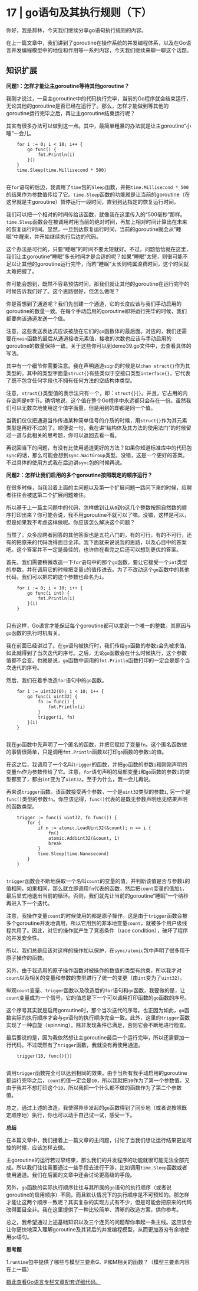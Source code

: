 # 17 | go语句及其执行规则（下）
你好，我是郝林，今天我们继续分享go语句执行规则的内容。

在上一篇文章中，我们讲到了goroutine在操作系统的并发编程体系，以及在Go语言并发编程模型中的地位和作用等一系列内容，今天我们继续来聊一聊这个话题。

## 知识扩展

**问题1：怎样才能让主goroutine等待其他goroutine？**

我刚才说过，一旦主goroutine中的代码执行完毕，当前的Go程序就会结束运行，无论其他的goroutine是否已经在运行了。那么，怎样才能做到等其他的goroutine运行完毕之后，再让主goroutine结束运行呢？

其实有很多办法可以做到这一点。其中，最简单粗暴的办法就是让主goroutine“小睡”一会儿。

```
    for i := 0; i < 10; i++ {
    	go func() {
    		fmt.Println(i)
    	}()
    }
    time.Sleep(time.Millisecond * 500)
    

```

在`for`语句的后边，我调用了`time`包的`Sleep`函数，并把`time.Millisecond * 500`的结果作为参数值传给了它。`time.Sleep`函数的功能就是让当前的goroutine（在这里就是主goroutine）暂停运行一段时间，直到到达指定的恢复运行时间。

我们可以把一个相对的时间传给该函数，就像我在这里传入的“500毫秒”那样。`time.Sleep`函数会在被调用时用当前的绝对时间，再加上相对时间计算出在未来的恢复运行时间。显然，一旦到达恢复运行时间，当前的goroutine就会从“睡眠”中醒来，并开始继续执行后边的代码。

<!-- [[[read_end]]] -->

这个办法是可行的，只要“睡眠”的时间不要太短就好。不过，问题恰恰就在这里，我们让主goroutine“睡眠”多长时间才是合适的呢？如果“睡眠”太短，则很可能不足以让其他的goroutine运行完毕，而若“睡眠”太长则纯属浪费时间，这个时间就太难把握了。

你可能会想到，既然不容易预估时间，那我们就让其他的goroutine在运行完毕的时候告诉我们好了。这个思路很好，但怎么做呢？

你是否想到了通道呢？我们先创建一个通道，它的长度应该与我们手动启用的goroutine的数量一致。在每个手动启用的goroutine即将运行完毕的时候，我们都要向该通道发送一个值。

注意，这些发送表达式应该被放在它们的`go`函数体的最后面。对应的，我们还需要在`main`函数的最后从通道接收元素值，接收的次数也应该与手动启用的goroutine的数量保持一致。关于这些你可以到demo39.go文件中，去查看具体的写法。

其中有一个细节你需要注意。我在声明通道`sign`的时候是以`chan struct{}`作为其类型的。其中的类型字面量`struct{}`有些类似于空接口类型`interface{}`，它代表了既不包含任何字段也不拥有任何方法的空结构体类型。

注意，`struct{}`类型值的表示法只有一个，即：`struct{}{}`。并且，它占用的内存空间是`0`字节。确切地说，这个值在整个Go程序中永远都只会存在一份。虽然我们可以无数次地使用这个值字面量，但是用到的却都是同一个值。

当我们仅仅把通道当作传递某种简单信号的介质的时候，用`struct{}`作为其元素类型是再好不过的了。顺便说一句，我在讲“结构体及其方法的使用法门”的时候留过一道与此相关的思考题，你可以返回去看一看。

再说回当下的问题，有没有比使用通道更好的方法？如果你知道标准库中的代码包`sync`的话，那么可能会想到`sync.WaitGroup`类型。没错，这是一个更好的答案。不过具体的使用方式我在后边讲`sync`包的时候再说。

**问题2：怎样让我们启用的多个goroutine按照既定的顺序运行？**

在很多时候，当我沿着上面的主问题以及第一个扩展问题一路问下来的时候，应聘者往往会被这第二个扩展问题难住。

所以基于上一篇主问题中的代码，怎样做到让从`0`到`9`这几个整数按照自然数的顺序打印出来？你可能会说，我不用goroutine不就可以了嘛。没错，这样是可以，但是如果我不考虑这样做呢。你应该怎么解决这个问题？

当然了，众多应聘者回答的其他答案也是五花八门的，有的可行，有的不可行，还有的把原来的代码改得面目全非。我下面就来说说我的思路，以及心目中的答案吧。这个答案并不一定是最佳的，也许你在看完之后还可以想到更优的答案。

首先，我们需要稍微改造一下`for`语句中的那个`go`函数，要让它接受一个`int`类型的参数，并在调用它的时候把变量`i`的值传进去。为了不改动这个`go`函数中的其他代码，我们可以把它的这个参数也命名为`i`。

```
    for i := 0; i < 10; i++ {
    	go func(i int) {
    		fmt.Println(i)
    	}(i)
    }
    

```

只有这样，Go语言才能保证每个goroutine都可以拿到一个唯一的整数。其原因与`go`函数的执行时机有关。

我在前面已经讲过了。在`go`语句被执行时，我们传给`go`函数的参数`i`会先被求值，如此就得到了当次迭代的序号。之后，无论`go`函数会在什么时候执行，这个参数值都不会变。也就是说，`go`函数中调用的`fmt.Println`函数打印的一定会是那个当次迭代的序号。

然后，我们在着手改造`for`语句中的`go`函数。

```
    for i := uint32(0); i < 10; i++ {
    	go func(i uint32) {
    		fn := func() {
    			fmt.Println(i)
    		}
    		trigger(i, fn)
    	}(i)
    }
    

```

我在`go`函数中先声明了一个匿名的函数，并把它赋给了变量`fn`。这个匿名函数做的事情很简单，只是调用`fmt.Println`函数以打印`go`函数的参数`i`的值。

在这之后，我调用了一个名叫`trigger`的函数，并把`go`函数的参数`i`和刚刚声明的变量`fn`作为参数传给了它。注意，`for`语句声明的局部变量`i`和`go`函数的参数`i`的类型都变了，都由`int`变为了`uint32`。至于为什么，我一会儿再说。

再来说`trigger`函数。该函数接受两个参数，一个是`uint32`类型的参数`i`, 另一个是`func()`类型的参数`fn`。你应该记得，`func()`代表的是既无参数声明也无结果声明的函数类型。

```
    trigger := func(i uint32, fn func()) {
    	for {
    		if n := atomic.LoadUint32(&count); n == i {
    			fn()
    			atomic.AddUint32(&count, 1)
    			break
    		}
    		time.Sleep(time.Nanosecond)
    	}
    }
    

```

`trigger`函数会不断地获取一个名叫`count`的变量的值，并判断该值是否与参数`i`的值相同。如果相同，那么就立即调用`fn`代表的函数，然后把`count`变量的值加`1`，最后显式地退出当前的循环。否则，我们就先让当前的goroutine“睡眠”一个纳秒再进入下一个迭代。

注意，我操作变量`count`的时候使用的都是原子操作。这是由于`trigger`函数会被多个goroutine并发地调用，所以它用到的非本地变量`count`，就被多个用户级线程共用了。因此，对它的操作就产生了竞态条件（race condition），破坏了程序的并发安全性。

所以，我们总是应该对这样的操作加以保护，在`sync/atomic`包中声明了很多用于原子操作的函数。

另外，由于我选用的原子操作函数对被操作的数值的类型有约束，所以我才对`count`以及相关的变量和参数的类型进行了统一的变更（由`int`变为了`uint32`）。

纵观`count`变量、`trigger`函数以及改造后的`for`语句和`go`函数，我要做的是，让`count`变量成为一个信号，它的值总是下一个可以调用打印函数的`go`函数的序号。

这个序号其实就是启用goroutine时，那个当次迭代的序号。也正因为如此，`go`函数实际的执行顺序才会与`go`语句的执行顺序完全一致。此外，这里的`trigger`函数实现了一种自旋（spinning）。除非发现条件已满足，否则它会不断地进行检查。

最后要说的是，因为我依然想让主goroutine最后一个运行完毕，所以还需要加一行代码。不过既然有了`trigger`函数，我就没有再使用通道。

```
    trigger(10, func(){})
    

```

调用`trigger`函数完全可以达到相同的效果。由于当所有我手动启用的goroutine都运行完毕之后，`count`的值一定会是`10`，所以我就把`10`作为了第一个参数值。又由于我并不想打印这个`10`，所以我把一个什么都不做的函数作为了第二个参数值。

总之，通过上述的改造，我使得异步发起的`go`函数得到了同步地（或者说按照既定顺序地）执行，你也可以动手自己试一试，感受一下。

**总结**

在本篇文章中，我们接着上一篇文章的主问题，讨论了当我们想让运行结果更加可控的时候，应该怎样去做。

主goroutine的运行若过早结束，那么我们的并发程序的功能就很可能无法全部完成。所以我们往往需要通过一些手段去进行干涉，比如调用`time.Sleep`函数或者使用通道。我们在后面的文章中还会讨论更高级的手段。

另外，`go`函数的实际执行顺序往往与其所属的`go`语句的执行顺序（或者说goroutine的启用顺序）不同，而且默认情况下的执行顺序是不可预知的。那怎样才能让这两个顺序一致呢？其实复杂的实现方式有不少，但是可能会把原来的代码改得面目全非。我在这里提供了一种比较简单、清晰的改造方案，供你参考。

总之，我希望通过上述基础知识以及三个连贯的问题帮你串起一条主线。这应该会让你更快地深入理解goroutine及其背后的并发编程模型，从而更加游刃有余地使用`go`语句。

**思考题**

1.`runtime`包中提供了哪些与模型三要素G、P和M相关的函数？（模型三要素内容在上一篇）

[戳此查看Go语言专栏文章配套详细代码。](https://github.com/hyper0x/Golang_Puzzlers)